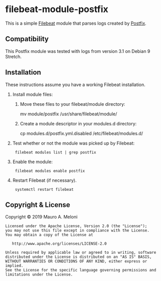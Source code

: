 filebeat-module-postfix
=======================

This is a simple [Filebeat](https://www.elastic.co/products/beats/filebeat)
module that parses logs created by [Postfix](http://www.postfix.org/).


Compatibility
-------------

This Postfix module was tested with logs from version 3.1 on Debian 9 Stretch.


Installation
------------

These instructions assume you have a working Filebeat installation.

1. Install module files:

   1. Move these files to your filebeat/module directory:
   
        mv module/postfix /usr/share/filebeat/module/

   2. Create a module descriptor in your modules.d directory:
   
        cp modules.d/postfix.yml.disabled /etc/filebeat/modules.d/

2. Test whether or not the module was picked up by Filebeat:
 
        filebeat modules list | grep postfix
    
3. Enable the module:
 
        filebeat modules enable postfix
    
4. Restart Filebeat (if necessary).

        systemctl restart filebeat
 
 
Copyright & License
-------------------

Copyright © 2019 Mauro A. Meloni

```
Licensed under the Apache License, Version 2.0 (the "License");
you may not use this file except in compliance with the License.
You may obtain a copy of the License at

   http://www.apache.org/licenses/LICENSE-2.0

Unless required by applicable law or agreed to in writing, software
distributed under the License is distributed on an "AS IS" BASIS,
WITHOUT WARRANTIES OR CONDITIONS OF ANY KIND, either express or implied.
See the License for the specific language governing permissions and
limitations under the License.
```
